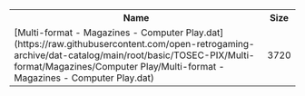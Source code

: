 <table>
<tr><th>Name</th><th>Size</th></tr>
<tr><td>
[Multi-format - Magazines - Computer Play.dat](https://raw.githubusercontent.com/open-retrogaming-archive/dat-catalog/main/root/basic/TOSEC-PIX/Multi-format/Magazines/Computer Play/Multi-format - Magazines - Computer Play.dat)
</td><td>3720</td></tr>
</table>
